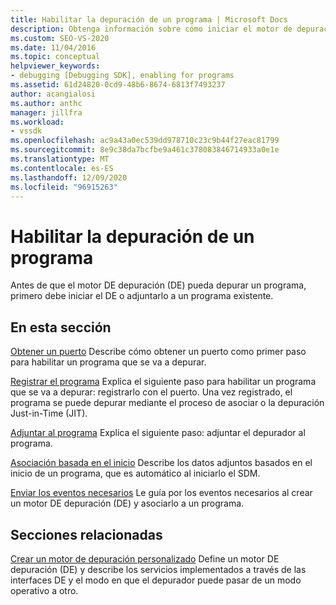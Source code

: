 ```yaml
---
title: Habilitar la depuración de un programa | Microsoft Docs
description: Obtenga información sobre cómo iniciar el motor de depuración o adjuntar el motor de depuración a un programa existente para depurar un programa.
ms.custom: SEO-VS-2020
ms.date: 11/04/2016
ms.topic: conceptual
helpviewer_keywords:
- debugging [Debugging SDK], enabling for programs
ms.assetid: 61d24820-0cd9-48b6-8674-6813f7493237
author: acangialosi
ms.author: anthc
manager: jillfra
ms.workload:
- vssdk
ms.openlocfilehash: ac9a43a0ec539dd978710c23c9b44f27eac81799
ms.sourcegitcommit: 8e9c38da7bcfbe9a461c378083846714933a0e1e
ms.translationtype: MT
ms.contentlocale: es-ES
ms.lasthandoff: 12/09/2020
ms.locfileid: "96915263"
---
```

# <a name="enable-a-program-to-be-debugged"></a>Habilitar la depuración de un programa
Antes de que el motor DE depuración (DE) pueda depurar un programa, primero debe iniciar el DE o adjuntarlo a un programa existente.

## <a name="in-this-section"></a>En esta sección
 [Obtener un puerto](../../extensibility/debugger/getting-a-port.md) Describe cómo obtener un puerto como primer paso para habilitar un programa que se va a depurar.

 [Registrar el programa](../../extensibility/debugger/registering-the-program.md) Explica el siguiente paso para habilitar un programa que se va a depurar: registrarlo con el puerto. Una vez registrado, el programa se puede depurar mediante el proceso de asociar o la depuración Just-in-Time (JIT).

 [Adjuntar al programa](../../extensibility/debugger/attaching-to-the-program.md) Explica el siguiente paso: adjuntar el depurador al programa.

 [Asociación basada en el inicio](../../extensibility/debugger/launch-based-attachment.md) Describe los datos adjuntos basados en el inicio de un programa, que es automático al iniciarlo el SDM.

 [Enviar los eventos necesarios](../../extensibility/debugger/sending-the-required-events.md) Le guía por los eventos necesarios al crear un motor DE depuración (DE) y asociarlo a un programa.

## <a name="related-sections"></a>Secciones relacionadas
 [Crear un motor de depuración personalizado](../../extensibility/debugger/creating-a-custom-debug-engine.md) Define un motor DE depuración (DE) y describe los servicios implementados a través de las interfaces DE y el modo en que el depurador puede pasar de un modo operativo a otro.
